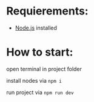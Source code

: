 # Requierements:

- [Node.js](https://nodejs.org/) installed

# How to start:

open terminal in project folder

install nodes via `npm i`

run project via `npm run dev`
